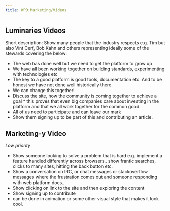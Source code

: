```yaml
---
title: WPD:Marketing/Videos
---
```

<h2><span class="mw-headline" id="Luminaries_Videos">Luminaries Videos</span></h2>
<p>Short description: Show many people that the industry respects e.g. Tim but also Vint Cerf, Bob Kahn and others representing ideally some of the stewards covering the below:
</p>
<ul><li> The web has done well but we need to get the platform to grow up</li>
<li> We have all been working together on building standards, experimenting with technologies etc</li>
<li> The key to a good platform is good tools, documentation etc. And to be honest we have not done well historically there. </li>
<li> We can change this together!</li>
<li> Discuss the site, how the community is coming together to achieve a goal * this proves that even big companies care about investing in the platform and that we all work together for the common good.</li>
<li> All of us need to participate and can leave our mark</li>
<li> Show them signing up to be part of this and contributing an article. </li></ul>
<h2><span class="mw-headline" id="Marketing-y_Video">Marketing-y Video</span></h2>
<p><i>Low priority</i>
</p>
<ul><li> Show someone looking to solve a problem that is hard e.g. implement a feature handled differently across browsers.. show frantic searches, clicks to many sites, hitting the back button etc.</li>
<li> Show a conversation on IRC, or chat messages or stackoverflow messages where the frustration comes out and someone responding with web platform docs..</li>
<li> Show clicking on link to the site and then exploring the content </li>
<li> Show signing up to contribute</li>
<li> can be done in animation or some other visual style that makes it look cool.</li></ul>

<!-- Saved in parser cache with key wpwiki:pcache:idhash:256-0!*!*!!*!*!*!esi=1 and timestamp 20150731181715 and revision id 1149
 -->
